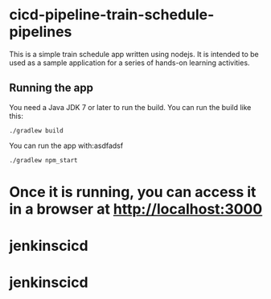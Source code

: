 # cicd-pipeline-train-schedule-pipelines

This is a simple train schedule app written using nodejs. It is intended to be used as a sample application for a series of hands-on learning activities.

## Running the app

You need a Java JDK 7 or later to run the build. You can run the build like this:

    ./gradlew build

You can run the app with:asdfadsf

    ./gradlew npm_start

Once it is running, you can access it in a browser at [http://localhost:3000](http://localhost:3000)
=======
# jenkinscicd
# jenkinscicd
